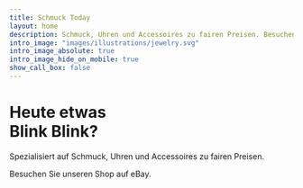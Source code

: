 ```yaml
---
title: Schmuck Today
layout: home
description: Schmuck, Uhren und Accessoires zu fairen Preisen. Besuchen Sie unseren Shop auf eBay.
intro_image: "images/illustrations/jewelry.svg"
intro_image_absolute: true
intro_image_hide_on_mobile: true
show_call_box: false
---
```


# Heute etwas<br>Blink Blink?

Spezialisiert auf Schmuck, Uhren und Accessoires zu fairen Preisen.

Besuchen Sie unseren Shop auf eBay.